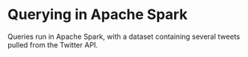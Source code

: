 # Querying in Apache Spark

Queries run in Apache Spark, with a dataset containing several tweets pulled from the Twitter API.
